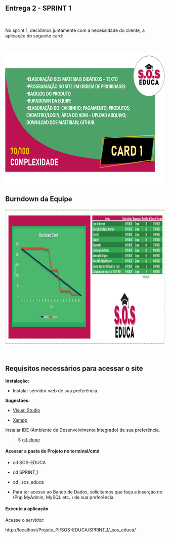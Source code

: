 ## Entrega 2 - SPRINT 1

<br>

No sprint 1, decidimos juntamente com a necessidade do cliente, a aplicação do seguinte card:
<h1 align="center"> <img src = "/Imagens Geral/card 1.png" width="710" height="420" /></h1>


## Burndown da Equipe

<img src = "/Imagens Geral/burndown_3.png" width="2500" height="430" /></h1>

<br>

## Requisitos necessários para acessar o site


**Instalação:**

* Instalar servidor web de sua preferência.

**Sugestões:**

- [Visual Studio](https://visualstudio.microsoft.com/pt-br/)

- [Xampp](https://www.apachefriends.org/pt_br/index.html)


Instalar IDE (Ambiente de Desenvolvimento Integrado) de sua preferência.

> $ [git clone](https://github.com/Grupo-1-2020-PI-FATEC-ADS/SOS-EDUCA)

#### Acessar a pasta do Projeto no terminal/cmd

* cd SOS-EDUCA
* cd SPRINT_1
* cd _sos_educa

* Para ter acesso ao Banco de Dados, solicitamos que faça a inserção no (Php MyAdmin, MySQL etc..) de sua preferência.

#### Execute a aplicação

Acesse o servidor:

http://localhost/Projeto_PI/SOS-EDUCA/SPRINT_1/_sos_educa/
